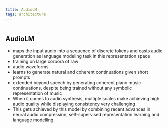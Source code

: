```yaml
---
title: AudioLM
tags: architecture 
---
```

```toc
```
## AudioLM
- maps the input audio into a sequence of discrete tokens and casts audio generation as language modeling task in this representation space
- training on large corpora of raw
- audio waveforms
- learns to generate natural and coherent continuations given short prompts
- extended beyond speech by generating coherent piano music continuations, despite being trained without any symbolic representation of music
- When it comes to audio synthesis, multiple scales make achieving high audio quality while displaying consistency very challenging
- This gets achieved by this model by combining recent advances in neural audio compression, self-supervised representation learning and language modelling.



